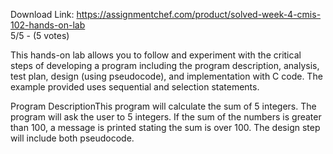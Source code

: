 Download Link: https://assignmentchef.com/product/solved-week-4-cmis-102-hands-on-lab
<br>
5/5 - (5 votes)

This hands-on lab allows you to follow and experiment with the critical steps of developing a program including the program description, analysis, test plan, design (using pseudocode), and implementation with C code. The example provided uses sequential and selection statements.



Program DescriptionThis program will calculate the sum of 5 integers. The program will ask the user to 5 integers. If the sum of the numbers is greater than 100, a message is printed stating the sum is over 100. The design step will include both pseudocode.